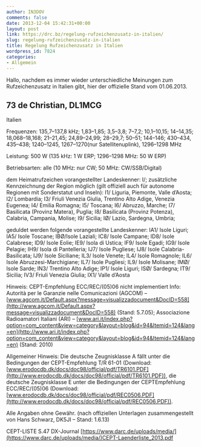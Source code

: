 ```yaml
---
author: IN3DOV
comments: false
date: 2013-12-04 15:42:31+00:00
layout: post
link: https://drc.bz/regelung-rufzeichenzusatz-in-italien/
slug: regelung-rufzeichenzusatz-in-italien
title: Regelung Rufzeichenzusatz in Italien
wordpress_id: 7824
categories:
- Allgemein
---
```


Hallo,
nachdem es immer wieder unterschiedliche Meinungen zum Rufzeichenzusatz in Italien gibt, hier der offizielle Stand vom 01.06.2013.

73 de Christian, DL1MCG
-------------------------------------------------------------------------------------------------------------------------------------------------------

Italien

Frequenzen:
135,7–137,8 kHz; 1,83–1,85; 3,5–3,8; 7–7,2; 10,1–10,15; 14–14,35; 18,068–18,168; 21–21,45; 24,89–24,99; 28–29,7; 50–51; 144–146; 430–434, 435–438; 1240–1245, 1267–1270(nur Satellitenuplink), 1296–1298 MHz

Leistung:
500 W (135 kHz: 1 W ERP; 1296–1298 MHz: 50 W ERP)

Betriebsarten:
alle (10 MHz: nur CW; 50 MHz: CW/SSB/Digital)





dem Heimatrufzeichen vorangestellter Landeskenner: I/; 
zusätzliche Kennzeichnung der Region möglich (gilt offiziell auch für autonome Regionen mit Sonderstatut und Inseln):
I1/ Liguria, Piemonte, Valle d’Aosta; I2/ Lombardia; I3/ Friuli Venezia Giulia, Trentino Alto Adige, Venezia Eugenea; I4/ Emilia Romagna; I5/ Toscana; I6/ Abruzzo, Marche; I7/ Basilicata (Provinz Matera), Puglia; I8/ Basilicata (Provinz Potenza), Calabria, Campania, Molise; I9/ Sicilia; IØ/ Lazio, Sardegna, Umbria;

geduldet werden folgende vorangestellte Landeskenner:
IA1/ Isole Liguri; IA5/ Isole Toscane; IBØ/Isole Laziali; IC8/ Isole Campane; ID8/ Isole Calabrese; ID9/ Isole Eolie; IE9/ Isola di Ustica; IF9/ Isole Egadi; IG9/ Isole Pelagie; IH9/ Isola di Pantelleria; IJ7/ Isole Pugliese; IJ8/ Isole Calabria-Basilicata; IJ9/ Isole Siciliane; IL3/ Isole Venete; IL4/ Isole Romagnole; IL6/ Isole Abruzzesi-Marchigiane; IL7/ Isole Pugliesi; IL9/ Isole Molisane; IMØ/ Isole Sarde; IN3/ Trentino Alto Adige; IP1/ Isole Liguri; ISØ/ Sardegna; IT9/ Sicilia; IV3/ Friuli Venezia Giulia; IX1/ Valle d’Aosta

Hinweis:
CEPT-Empfehlung ECC/REC/(05)06 nicht implementiert
Info: Autorità per le Garanzie nelle Comunicazioni (AGCOM) – [www.agcom.it/Default.aspx?message=visualizzadocument&DocID=558](http://www.agcom.it/Default.aspx?message=visualizzadocument&DocID=558) (Stand: 5.7.05);
Associazione Radioamatori Italiani (ARI) – [www.ari.it/index.php?option=com_content&view=category&layout=blog&id=94&Itemid=124&lang=en](http://www.ari.it/index.php?option=com_content&view=category&layout=blog&id=94&Itemid=124&lang=en) (Stand: 2010)

Allgemeiner Hinweis:
Die deutsche Zeugnisklasse A fällt unter die Bedingungen der CEPT-Empfehlung T/R 61-01 (Download: [www.erodocdb.dk/docs/doc98/official/pdf/TR6101.PDF](http://www.erodocdb.dk/docs/doc98/official/pdf/TR6101.PDF)),
die deutsche Zeugnisklasse E unter die Bedingungen der CEPTEmpfehlung ECC/REC/(05)06 (Download: [www.erodocdb.dk/docs/doc98/official/pdf/REC0506.PDF](http://www.erodocdb.dk/docs/doc98/official/pdf/REC0506.PDF)).

Alle Angaben ohne Gewähr.
(nach offiziellen Unterlagen zusammengestellt von Hans Schwarz, DK5JI – Stand: 1.6.13)

CEPT-LISTE S.47 DX-Journal
[https://www.darc.de/uploads/media/](https://www.darc.de/uploads/media/)CEPT-Laenderliste_2013.pdf‎
